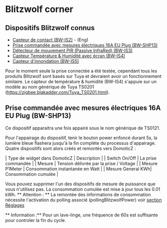 # Blitzwolf corner

## Dispositifs Blitzwolf connus
* [Capteur de contact (BW-IS2)](https://zigbee.blakadder.com/BlitzWolf_BW-IS2.html) - (Eng)
* [Prise commandée avec mesures électriques 16A EU Plug (BW-SHP13)](https://zigbee.blakadder.com/BlitzWolf_BW-SHP13.html)
* [Détecteur de mouvement PIR (Passive InfraRed) (BW-IS3)](https://zigbee.blakadder.com/BlitzWolf_BW-IS3.html)
* [Capteur Température & Humidité avec écran (BW-IS4)](https://zigbee.blakadder.com/BlitzWolf_BW-IS4.html)
* [Capteur d'innondation (BW-IS5)](https://zigbee.blakadder.com/BlitzWolf_BW-IS5.html)

Pour le moment seule la prise connectée a été testée, cependant tous les produits Blitzwolf sont basés sur Tuya et devraient avoir un fonctionnement similaire.
Le capteur de température & humidité (BW-IS4) s'appuie sur un modèle au nom générique de Tuya TS0201 (https://zigbee.blakadder.com/Tuya_TS0201.html).

## Prise commandée avec mesures électriques 16A EU Plug (BW-SHP13)

Ce dispositif apparaitra une fois appairé sous le nom générique de TS0121.

Pour l'appairage du dispositif, tenir le bouton power enfoncé durant 5s, la lumière bleue flashera jusqu'à la fin complète du processus d'appairage.
Quatre dispositifs sont alors créés et remontés vers DomoticZ :

| Type de widget dans DomoticZ | Description  |
| Switch On/Off | La prise commandée |
| Mesure | Tension délivrée par la prise / Voltage |
| Mesure P1Meter | Consommation instantanée en Watt |
| Mesure General KWh| Consommation cumulée |  

Vous pouvez supprimer l'un des dispositifs de mesure de puissance que vous n'utilisez pas. La consommation cumulée est mise à jour tous les 0.01 kWh.
** Attention : ** La remontée des informations de consommation nécessite l'activation du polling associé (pollingBlitzwolfPower) voir [section Réglages](WebUI_Reglages.md)

** Information :** Pour un lave-linge, une fréquence de 60s est suffisante pour controler la fin du cycle.
